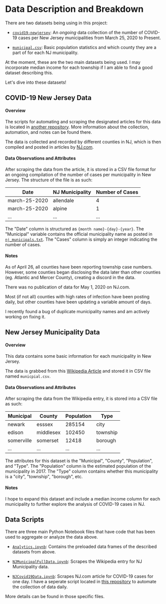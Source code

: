 # Data Description and Breakdown

There are two datasets being using in this project:

- [`covid19-newjersey`](https://github.com/saaqebs/covid19-newjersey): An _ongoing_ data collection of the number of COVID-19 cases per New Jersey municipalities from March 25, 2020 to Present.

- [`municipal.csv`](./data/municipal.csv): Basic population statistics and which county they are a part of for each NJ municipality.

At the moment, these are the two main datasets being used. I may incorporate median income for each township if I am able to find a good dataset describing this.

Let's dive into these datasets!

## COVID-19 New Jersey Data

#### Overview

The scripts for automating and scraping the designated articles for this data is located in [another repository](https://github.com/saaqebs/covid19-newjersey). More information about the collection, automation, and notes can be found there. 

The data is collected and recorded by different counties in NJ, which is then compiled and posted in articles by [NJ.com](https://www.nj.com/coronavirus/). 

#### Data Observations and Attributes

After scraping the data from the article, it is stored in a CSV file format for an ongoing compilation of the number of cases per municipality in New Jersey. The structure of the file is as such:

| Date          | NJ Municipality | Number of Cases |
|---------------|-----------------|-----------------|
| march-25-2020 | allendale       | 4               |
| march-25-2020 | alpine          | 1               |
| ...           | ...             | ...             |

The "Date" column is structured as `{month name}-{day}-{year}`. The "Municipal" variable contains the official municipality name as posted in [`nj_municipals.txt`](./data/nj_municipals.txt). The "Cases" column is simply an integer indicating the number of cases.

#### Notes

As of April 26, all counties have been reporting township case numbers. However, some counties began disclosing the data later than other counties (eg. Atlantic and Mercer County), creating a discord in the data. 

There was no publication of data for May 1, 2020 on NJ.com. 

Most (if not all) counties with high rates of infection have been posting daily, but other counties have been updating a variable amount of days.

I recently found a bug of duplicate municipality names and am actively working on fixing it. 

<!-- ![#ffffff](https://via.placeholder.com/15/ffffff/000000?text=+)

![#ffffff](https://via.placeholder.com/15/ffffff/000000?text=+) -->

## New Jersey Municipality Data

#### Overview

This data contains some basic information for each municipality in New Jersey. 

The data is grabbed from this [Wikipedia Article](https://en.wikipedia.org/wiki/List_of_municipalities_in_New_Jersey)
and stored it in CSV file named `municpial.csv`. 

#### Data Observations and Attributes

After scraping the data from the Wikipedia entry, it is stored into a CSV file as such:

| Municipal  | County    | Population | Type     |
|------------|-----------|------------|----------|
| newark     | esssex    | 285154     | city     |
| edison     | middlesex | 102450     | township |
| somerville | somerset  | 12418      | borough  |
| ...        | ...       | ...        | ...      |

The attributes for this dataset is the "Municipal", "County", "Population", and "Type". The "Population" column is the estimated population of the municipality in 2017. The "Type" column contains whether this municipality is a "city", "township", "borough", etc.

#### Notes

I hope to expand this dataset and include a median income column for each municipality to further explore the analysis of COVID-19 cases in NJ.


## Data Scripts

There are three main Python Notebook files that have code that has been used to aggregate or analyze the data above. 

- [`Analytics.ipynb`](./Analytics.ipynb): Contains the preloaded data frames of the described datasets from above.

- [`NJMunicipalFullData.ipynb`](./scripts/NJMunicipalFullData.ipynb): Scrapes the Wikipedia entry for NJ Municipality data.

- [`NJCovid19Data.ipynb`](./scripts/NJCovid19Data.ipynb): Scrapes NJ.com article for COVID-19 cases for one day. I have a seperate script located in [this repository](https://github.com/saaqebs/covid19-newjersey) to automate the collection of data daily. 

More details can be found in those specific files.
